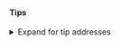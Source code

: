 <!-- footer -->
#### Tips
<details>
<summary>Expand for tip addresses</summary>
  <table>
    <tr><td>BTC-LN </td> <td><a href="https://tippin.me/@dkbriand">https://tippin.me/@dkbriand</a></td></tr>
    <tr><td>BTC-b32 </td> <td><a href="https://btc1.trezor.io/address/bc1qwc2203uym96u0nmq04pcgqfs9ldqz9l3mz8fpj">bc1qwc2203uym96u0nmq04pcgqfs9ldqz9l3mz8fpj</a></td></tr>
    <tr><td>BTC </td> <td><a href="https://btc1.trezor.io/address/3AAzK4Xbu8PTM8AD3fDnmjdNkXkmu6PS7R">3AAzK4Xbu8PTM8AD3fDnmjdNkXkmu6PS7R</a></td></tr>
    <tr><td>BCH-b32 </td> <td><a href="https://bch1.trezor.io/address/bitcoincash:qqz77k4rqar3uppj8k28de06narwkqaamcf624p8zl">qqz77k4rqar3uppj8k28de06narwkqaamcf624p8zl</a></td></tr>
    <tr><td>LTC-b32 </td> <td><a href="https://ltc1.trezor.io/address/ltc1q5uucgx9f8n70nq7jmjy03rpg84cm4tm70z5rz6">ltc1q5uucgx9f8n70nq7jmjy03rpg84cm4tm70z5rz6</a></td></tr>
    <tr><td>LTC </td> <td><a href="https://ltc1.trezor.io/address/MKcAge42cX6WZnnPfFGJAxReUYZUbsi6t3">MKcAge42cX6WZnnPfFGJAxReUYZUbsi6t3</a></td></tr>
    <tr><td>ETH / BAT </td> <td><a href="https://etherscan.io/address/0xBc72A79357Ff7A59265725ECB1A9bFa59330DB4b">0xBc72A79357Ff7A59265725ECB1A9bFa59330DB4b</a></td></tr>
  </table>
</details>




